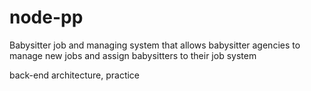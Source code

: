 # node-pp

Babysitter job and managing system that allows babysitter agencies to manage new jobs and assign babysitters to their job system 

back-end architecture, practice
